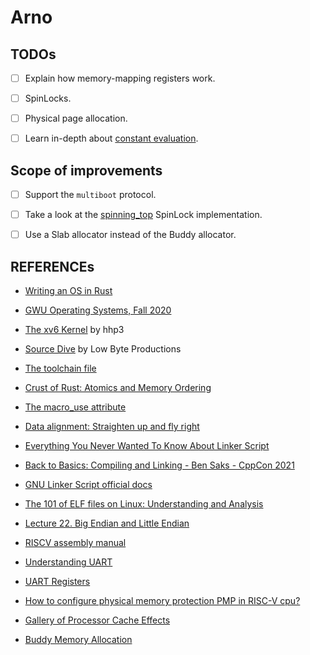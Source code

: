 # Arno

## TODOs

- [ ] Explain how memory-mapping registers work.

- [ ] SpinLocks.

- [ ] Physical page allocation.

- [ ] Learn in-depth about [constant evaluation](https://doc.rust-lang.org/reference/const_eval.html#const-context).

## Scope of improvements

- [ ] Support the `multiboot` protocol.

- [ ] Take a look at the [spinning_top](https://github.com/rust-osdev/spinning_top) SpinLock implementation.

- [ ] Use a Slab allocator instead of the Buddy allocator.

## REFERENCEs

- [Writing an OS in Rust](https://os.phil-opp.com)

- [GWU Operating Systems, Fall 2020](https://www.youtube.com/playlist?list=PLVW70f0xtTUxHXRtZhGEJAiBDFx-ofc_G)

- [The xv6 Kernel](https://www.youtube.com/playlist?list=PLbtzT1TYeoMhTPzyTZboW_j7TPAnjv9XB) by hhp3

- [Source Dive](https://www.youtube.com/playlist?list=PLP29wDx6QmW4Mw8mgvP87Zk33LRcKA9bl) by Low Byte Productions

- [The toolchain file](https://rust-lang.github.io/rustup/overrides.html#the-toolchain-file)

- [Crust of Rust: Atomics and Memory Ordering](https://youtu.be/rMGWeSjctlY?si=xfBF8NWo3NDxZ3OC)

- [The macro_use attribute](https://doc.rust-lang.org/reference/macros-by-example.html#the-macro_use-attribute)

- [Data alignment: Straighten up and fly right](https://developer.ibm.com/articles/pa-dalign/)

- [Everything You Never Wanted To Know About Linker Script](https://mcyoung.xyz/2021/06/01/linker-script/)

- [Back to Basics: Compiling and Linking - Ben Saks - CppCon 2021](https://www.youtube.com/watch?v=cpkDQaYttR4)

- [GNU Linker Script official docs](https://home.cs.colorado.edu/~main/cs1300/doc/gnu/ld_3.html)

- [The 101 of ELF files on Linux: Understanding and Analysis](https://linux-audit.com/elf-binaries-on-linux-understanding-and-analysis)

- [Lecture 22. Big Endian and Little Endian](https://youtu.be/T1C9Kj_78ek)

- [RISCV assembly manual](https://github.com/riscv-non-isa/riscv-asm-manual/blob/main/riscv-asm.md)

- [Understanding UART](https://www.rohde-schwarz.com/us/products/test-and-measurement/essentials-test-equipment/digital-oscilloscopes/understanding-uart_254524.html)

- [UART Registers](https://en.wikibooks.org/wiki/Serial_Programming/8250_UART_Programming#UART_Registers)

- [How to configure physical memory protection PMP in RISC-V cpu?](https://www.youtube.com/watch?v=cWlEKpCtjes)

- [Gallery of Processor Cache Effects](http://igoro.com/archive/gallery-of-processor-cache-effects/)

- [Buddy Memory Allocation](https://www.kuniga.me/blog/2020/07/31/buddy-memory-allocation.html)
